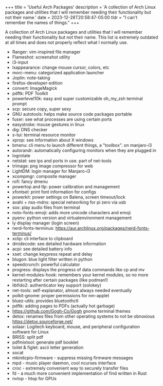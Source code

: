 +++
title = 'Useful Arch Packages'
description = 'A collection of Arch Linux packages and utilities that I will remember needing their functionality but not their name.'
date = 2023-12-28T20:58:47-05:00
tldr = "I can't remember the names of things."
+++

A collection of Arch Linux packages and utilities that I will remember needing their functionality but not their name. This list is extremely outdated at all times and does not properly reflect what I normally use.

- Ranger: vim-inspired file manager
- Flameshot: screenshot utility
- i3-input
- lxappearance: change mouse cursor, colors, etc
- morc-menu: categorized application launcher
- Joplin: note-taking
- firefox-developer-edition
- convert: ImageMagick
- pdftk: PDF Toolkit
- powerlevel10k: easy and super customizable oh_my_zsh terminal prompt
- scp: secure copy, super sexy
- GNU autotools: helps make source code packages portable
- fuser: see what processes are using certain ports
- easystroke: mouse gestures in linux
- dig: DNS checker
- s-tui: terminal resource monitor
- xprop: see information about X windows
- bmenu: cli menu to launch different things, a "toolbox". on manjaro-i3
- autorandr: automatically configuring monitors when they are plugged in
- logrotate
- netstat: see ips and ports in use. part of net-tools
- trimage: png image compressor for web
- LightDM: login manager for Manjaro-i3
- xcompmgr: composite manager
- rofi: fancy dmenu
- powertop and tlp: power calibration and management
- xfontsel: print font information for configs
- powerkit: power settings on Balena, screen timeout/lock
- avahi + nss-mdns: special networking for pi zero via usb
- sox: play audio files from terminal
- noto-fonts-emoji: adds more unicode characters and emoji
- pyenv: python version and virtualenvironment management
- ly display manager (login screen)
- nerd-fonts-terminus: https://aur.archlinux.org/packages/nerd-fonts-terminus/
- xclip: cli interface to clipboard
- dmidecode: see detailed hardware information
- acpi: see detailed battery info
- xset: change keypress repeat and delay
- blugon: blue light filter written in python
- speedcrunch: powerful calculator
- progress: displays the progress of data commands like cp and mv
- kernel-modules-hook: remembers your kernel modules, so no more restarting after certain packages (like podman!)
- libfido2: authenticator key support (solokey)
- net-tools: self-explanator, almost always needed eventually
- polkit-gnome: proper permissions for nm-applet
- bluez-utils: provides bluetoothctl
- pdftk: adding pages to PDFs (actually hot garbage)
- https://github.com/Gogh-Co/Gogh gnome terminal themes
- detox: renames files from other operating systems to not be obnoxious https://detox.sourceforge.net/
- solaar: Logitech keyboard, mouse, and peripheral configuration software for Linux 
- BRISS: split pdf
- pdfmixtool: generate pdf booklet
- toilet & figlet: ascii letter generation
- socat
- mkinitcpio-firmware - suppress missing firmware messages
- mpd - music player daemon, cool ncurses interface
- croc - extremely convenient way to securely transfer files
- fd - a much more convenient implementation of find written in Rust
- nvtop - htop for GPUs
